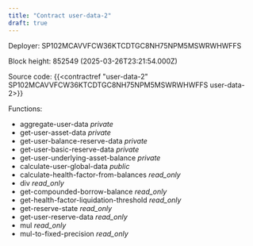 ```yaml
---
title: "Contract user-data-2"
draft: true
---
```

Deployer: SP102MCAVVFCW36KTCDTGC8NH75NPM5MSWRWHWFFS


 



Block height: 852549 (2025-03-26T23:21:54.000Z)

Source code: {{<contractref "user-data-2" SP102MCAVVFCW36KTCDTGC8NH75NPM5MSWRWHWFFS user-data-2>}}

Functions:

* aggregate-user-data _private_
* get-user-asset-data _private_
* get-user-balance-reserve-data _private_
* get-user-basic-reserve-data _private_
* get-user-underlying-asset-balance _private_
* calculate-user-global-data _public_
* calculate-health-factor-from-balances _read_only_
* div _read_only_
* get-compounded-borrow-balance _read_only_
* get-health-factor-liquidation-threshold _read_only_
* get-reserve-state _read_only_
* get-user-reserve-data _read_only_
* mul _read_only_
* mul-to-fixed-precision _read_only_
